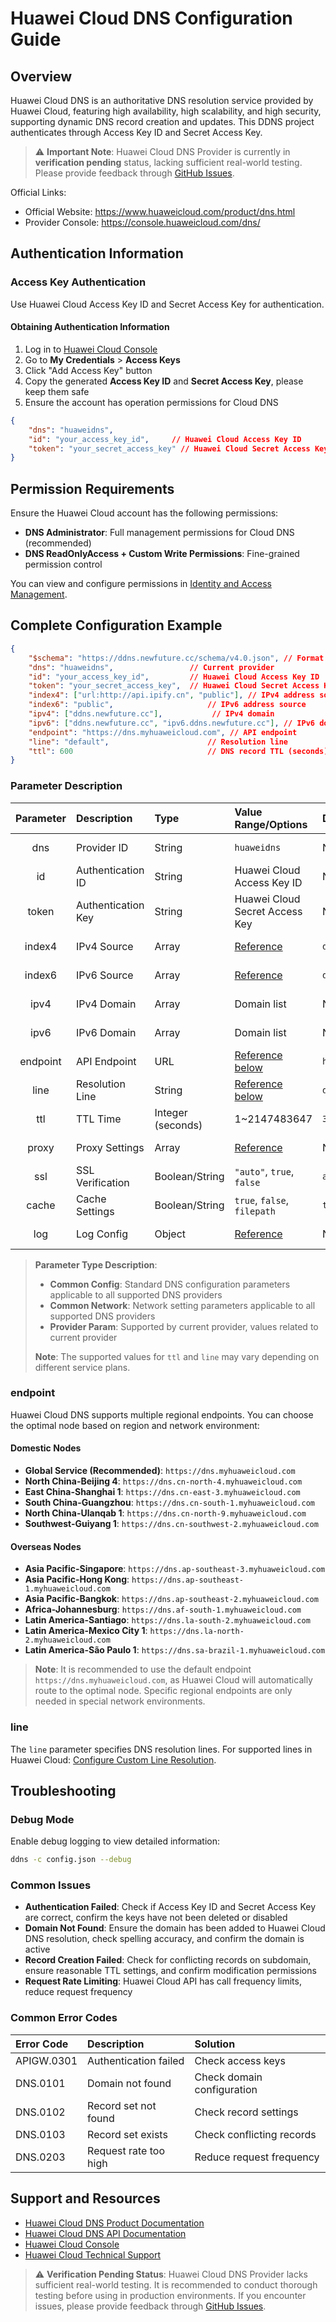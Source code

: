 # Huawei Cloud DNS Configuration Guide

## Overview

Huawei Cloud DNS is an authoritative DNS resolution service provided by Huawei Cloud, featuring high availability, high scalability, and high security, supporting dynamic DNS record creation and updates. This DDNS project authenticates through Access Key ID and Secret Access Key.

> ⚠️ **Important Note**: Huawei Cloud DNS Provider is currently in **verification pending** status, lacking sufficient real-world testing. Please provide feedback through [GitHub Issues](https://github.com/NewFuture/DDNS/issues).

Official Links:

- Official Website: <https://www.huaweicloud.com/product/dns.html>
- Provider Console: <https://console.huaweicloud.com/dns/>

## Authentication Information

### Access Key Authentication

Use Huawei Cloud Access Key ID and Secret Access Key for authentication.

#### Obtaining Authentication Information

1. Log in to [Huawei Cloud Console](https://www.huaweicloud.com/)
2. Go to **My Credentials** > **Access Keys**
3. Click "Add Access Key" button
4. Copy the generated **Access Key ID** and **Secret Access Key**, please keep them safe
5. Ensure the account has operation permissions for Cloud DNS

```json
{
    "dns": "huaweidns",
    "id": "your_access_key_id",     // Huawei Cloud Access Key ID
    "token": "your_secret_access_key" // Huawei Cloud Secret Access Key
}
```

## Permission Requirements

Ensure the Huawei Cloud account has the following permissions:

- **DNS Administrator**: Full management permissions for Cloud DNS (recommended)
- **DNS ReadOnlyAccess + Custom Write Permissions**: Fine-grained permission control

You can view and configure permissions in [Identity and Access Management](https://console.huaweicloud.com/iam/).

## Complete Configuration Example

```json
{
    "$schema": "https://ddns.newfuture.cc/schema/v4.0.json", // Format validation
    "dns": "huaweidns",                 // Current provider
    "id": "your_access_key_id",         // Huawei Cloud Access Key ID
    "token": "your_secret_access_key",  // Huawei Cloud Secret Access Key
    "index4": ["url:http://api.ipify.cn", "public"], // IPv4 address source
    "index6": "public",                     // IPv6 address source
    "ipv4": ["ddns.newfuture.cc"],           // IPv4 domain
    "ipv6": ["ddns.newfuture.cc", "ipv6.ddns.newfuture.cc"], // IPv6 domain
    "endpoint": "https://dns.myhuaweicloud.com", // API endpoint
    "line": "default",                      // Resolution line
    "ttl": 600                              // DNS record TTL (seconds)
}
```

### Parameter Description

| Parameter | Description      | Type           | Value Range/Options                     | Default                        | Parameter Type |
| :-------: | :--------------- | :------------- | :------------------------------------- | :----------------------------- | :------------- |
| dns       | Provider ID      | String         | `huaweidns`                            | None                           | Provider Param |
| id        | Authentication ID| String         | Huawei Cloud Access Key ID             | None                           | Provider Param |
| token     | Authentication Key| String        | Huawei Cloud Secret Access Key         | None                           | Provider Param |
| index4    | IPv4 Source      | Array          | [Reference](../config/json.en.md#ipv4-ipv6)  | `default`                      | Common Config  |
| index6    | IPv6 Source      | Array          | [Reference](../config/json.en.md#ipv4-ipv6)  | `default`                      | Common Config  |
| ipv4      | IPv4 Domain      | Array          | Domain list                            | None                           | Common Config  |
| ipv6      | IPv6 Domain      | Array          | Domain list                            | None                           | Common Config  |
| endpoint  | API Endpoint     | URL            | [Reference below](#endpoint)           | `https://dns.myhuaweicloud.com`| Provider Param |
| line      | Resolution Line  | String         | [Reference below](#line)               | `default`                      | Provider Param |
| ttl       | TTL Time         | Integer (seconds)| 1~2147483647                         | `300`                          | Provider Param |
| proxy     | Proxy Settings   | Array          | [Reference](../config/json.en.md#proxy)      | None                           | Common Network |
| ssl       | SSL Verification | Boolean/String | `"auto"`, `true`, `false`              | `auto`                         | Common Network |
| cache     | Cache Settings   | Boolean/String | `true`, `false`, `filepath`            | `true`                         | Common Config  |
| log       | Log Config       | Object         | [Reference](../config/json.en.md#log)        | None                           | Common Config  |

> **Parameter Type Description**:
>
> - **Common Config**: Standard DNS configuration parameters applicable to all supported DNS providers
> - **Common Network**: Network setting parameters applicable to all supported DNS providers
> - **Provider Param**: Supported by current provider, values related to current provider
>
> **Note**: The supported values for `ttl` and `line` may vary depending on different service plans.

### endpoint

Huawei Cloud DNS supports multiple regional endpoints. You can choose the optimal node based on region and network environment:

#### Domestic Nodes

- **Global Service (Recommended)**: `https://dns.myhuaweicloud.com`
- **North China-Beijing 4**: `https://dns.cn-north-4.myhuaweicloud.com`
- **East China-Shanghai 1**: `https://dns.cn-east-3.myhuaweicloud.com`
- **South China-Guangzhou**: `https://dns.cn-south-1.myhuaweicloud.com`
- **North China-Ulanqab 1**: `https://dns.cn-north-9.myhuaweicloud.com`
- **Southwest-Guiyang 1**: `https://dns.cn-southwest-2.myhuaweicloud.com`

#### Overseas Nodes

- **Asia Pacific-Singapore**: `https://dns.ap-southeast-3.myhuaweicloud.com`
- **Asia Pacific-Hong Kong**: `https://dns.ap-southeast-1.myhuaweicloud.com`
- **Asia Pacific-Bangkok**: `https://dns.ap-southeast-2.myhuaweicloud.com`
- **Africa-Johannesburg**: `https://dns.af-south-1.myhuaweicloud.com`
- **Latin America-Santiago**: `https://dns.la-south-2.myhuaweicloud.com`
- **Latin America-Mexico City 1**: `https://dns.la-north-2.myhuaweicloud.com`
- **Latin America-São Paulo 1**: `https://dns.sa-brazil-1.myhuaweicloud.com`

> **Note**: It is recommended to use the default endpoint `https://dns.myhuaweicloud.com`, as Huawei Cloud will automatically route to the optimal node. Specific regional endpoints are only needed in special network environments.

### line

The `line` parameter specifies DNS resolution lines. For supported lines in Huawei Cloud: [Configure Custom Line Resolution](https://support.huaweicloud.com/usermanual-dns/dns_usermanual_0018.html).

## Troubleshooting

### Debug Mode

Enable debug logging to view detailed information:

```sh
ddns -c config.json --debug
```

### Common Issues

- **Authentication Failed**: Check if Access Key ID and Secret Access Key are correct, confirm the keys have not been deleted or disabled
- **Domain Not Found**: Ensure the domain has been added to Huawei Cloud DNS resolution, check spelling accuracy, and confirm the domain is active
- **Record Creation Failed**: Check for conflicting records on subdomain, ensure reasonable TTL settings, and confirm modification permissions
- **Request Rate Limiting**: Huawei Cloud API has call frequency limits, reduce request frequency

### Common Error Codes

| Error Code     | Description          | Solution                |
| :------------- | :------------------- | :---------------------- |
| APIGW.0301     | Authentication failed| Check access keys       |
| DNS.0101       | Domain not found     | Check domain configuration |
| DNS.0102       | Record set not found | Check record settings   |
| DNS.0103       | Record set exists    | Check conflicting records |
| DNS.0203       | Request rate too high| Reduce request frequency |

## Support and Resources

- [Huawei Cloud DNS Product Documentation](https://support.huaweicloud.com/dns/)
- [Huawei Cloud DNS API Documentation](https://support.huaweicloud.com/api-dns/)
- [Huawei Cloud Console](https://console.huaweicloud.com/dns/)
- [Huawei Cloud Technical Support](https://support.huaweicloud.com/)

> ⚠️ **Verification Pending Status**: Huawei Cloud DNS Provider lacks sufficient real-world testing. It is recommended to conduct thorough testing before using in production environments. If you encounter issues, please provide feedback through [GitHub Issues](https://github.com/NewFuture/DDNS/issues).
